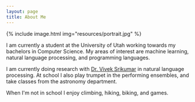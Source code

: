 ```yaml
---
layout: page
title: About Me
---
```


{% include image.html img="resources/portrait.jpg" %}


I am currently a student at the University of Utah working towards my bachelors in Computer Science. My areas of interest are machine learning, natural language processing, and programming languages.

I am currently doing research with [Dr. Vivek Srikumar](http://svivek.com) in natural language processing. At school I also play trumpet in the performing ensembles, and take classes from the astronomy department.

When I'm not in school I enjoy climbing, hiking, biking, and games.

